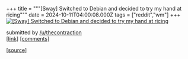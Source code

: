 +++
title = """[Sway] Switched to Debian and decided to try my hand at ricing"""
date = 2024-10-11T04:00:08.000Z
tags = ["reddit","wm"]
+++
[![[Sway] Switched to Debian and decided to try my hand at ricing](https://b.thumbs.redditmedia.com/bppHA_0dwyRM88iEQYPyCRDhcc6DNWDKXYv4FUh5Msc.jpg "[Sway] Switched to Debian and decided to try my hand at ricing")](https://www.reddit.com/r/unixporn/comments/1g119ef/sway_switched_to_debian_and_decided_to_try_my/)

submitted by [/u/thecontraction](https://www.reddit.com/user/thecontraction)  
[\[link\]](https://www.reddit.com/gallery/1g119ef) [\[comments\]](https://www.reddit.com/r/unixporn/comments/1g119ef/sway_switched_to_debian_and_decided_to_try_my/)

[[source]](https://www.reddit.com/r/unixporn/comments/1g119ef/sway_switched_to_debian_and_decided_to_try_my/)
